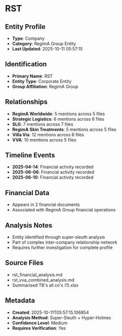 # RST

## Entity Profile
- **Type**: Company
- **Category**: RegimA Group Entity
- **Last Updated**: 2025-10-11 05:57:15

## Identification
- **Primary Name**: RST
- **Entity Type**: Corporate Entity
- **Group Affiliation**: RegimA Group

## Relationships
- **RegimA Worldwide**: 5 mentions across 5 files
- **Strategic Logistics**: 6 mentions across 6 files
- **SLG**: 7 mentions across 7 files
- **RegimA Skin Treatments**: 5 mentions across 5 files
- **Villa Via**: 12 mentions across 6 files
- **VVA**: 10 mentions across 5 files

## Timeline Events
- **2025-04-14**: Financial activity recorded
- **2025-06-06**: Financial activity recorded  
- **2025-06-10**: Financial activity recorded

## Financial Data
- Appears in 2 financial documents
- Associated with RegimA Group financial operations

## Analysis Notes
- Entity identified through super-sleuth analysis
- Part of complex inter-company relationship network
- Requires further investigation for complete profile

## Source Files
- rst_financial_analysis.md
- rst_vva_combined_analysis.md
- Summarised TB's all co's (1).xlsx

## Metadata
- **Created**: 2025-10-11T05:57:15.106854
- **Analysis Method**: Super-Sleuth + Hyper-Holmes
- **Confidence Level**: Medium
- **Requires Verification**: Yes
